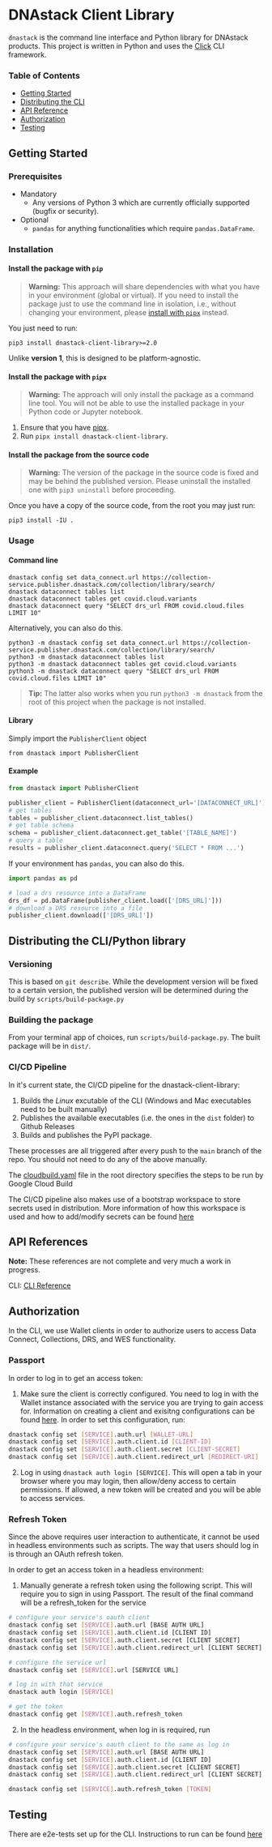 # DNAstack Client Library
`dnastack` is the command line interface and Python library for DNAstack products. This project is written in Python and uses the [Click](https://click.palletsprojects.com/en/7.x/) CLI framework.

### Table of Contents
- [Getting Started](#getting-started)
- [Distributing the CLI](#distributing-the-clipython-library)
- [API Reference](#api-references)
- [Authorization](#authorization)
- [Testing](#testing)

## Getting Started

### Prerequisites

* Mandatory
  * Any versions of Python 3 which are currently officially supported (bugfix or security).
* Optional
  * `pandas` for anything functionalities which require `pandas.DataFrame`.

### Installation

#### Install the package with `pip`

> **Warning:** This approach will share dependencies with what you have in your environment (global or virtual).
> If you need to install the package just to use the command line in isolation, i.e., without changing your environment,
> please [install with `pipx`](#install-the-package-with-pipx) instead.

You just need to run:

```shell
pip3 install dnastack-client-library>=2.0
```

Unlike **version 1**, this is designed to be platform-agnostic.

#### Install the package with `pipx`

> **Warning:** The approach will only install the package as a command line tool. You will not be able to use the
> installed package in your Python code or Jupyter notebook.

1. Ensure that you have [pipx](https://pypa.github.io/pipx/).
2. Run `pipx install dnastack-client-library`.

#### Install the package from the source code

> **Warning:** The version of the package in the source code is fixed and may be behind the published version. Please uninstall the installed one with `pip3 uninstall` before proceeding.

Once you have a copy of the source code, from the root you may just run:

```shell
pip3 install -IU .
```

### Usage

#### Command line
```shell
dnastack config set data_connect.url https://collection-service.publisher.dnastack.com/collection/library/search/
dnastack dataconnect tables list
dnastack dataconnect tables get covid.cloud.variants
dnastack dataconnect query "SELECT drs_url FROM covid.cloud.files LIMIT 10"
```

Alternatively, you can also do this.

```shell
python3 -m dnastack config set data_connect.url https://collection-service.publisher.dnastack.com/collection/library/search/
python3 -m dnastack dataconnect tables list
python3 -m dnastack dataconnect tables get covid.cloud.variants
python3 -m dnastack dataconnect query "SELECT drs_url FROM covid.cloud.files LIMIT 10"
```

> **Tip:** The latter also works when you run `python3 -m dnastack` from the root of this project when the package is not installed.

#### Library

Simply import the `PublisherClient` object

`from dnastack import PublisherClient`

#### Example

```python
from dnastack import PublisherClient

publisher_client = PublisherClient(dataconnect_url='[DATACONNECT_URL]')
# get tables
tables = publisher_client.dataconnect.list_tables()
# get table schema
schema = publisher_client.dataconnect.get_table('[TABLE_NAME]')
# query a table
results = publisher_client.dataconnect.query('SELECT * FROM ...')
```

If your environment has `pandas`, you can also do this.

```python
import pandas as pd

# load a drs resource into a DataFrame
drs_df = pd.DataFrame(publisher_client.load(['[DRS_URL]']))
# download a DRS resource into a file
publisher_client.download(['[DRS_URL]'])
```

## Distributing the CLI/Python library

### Versioning

This is based on `git describe`. While the development version will be fixed to a certain version, the published version
will be determined during the build by `scripts/build-package.py`

### Building the package

From your terminal app of choices, run `scripts/build-package.py`. The built package will be in `dist/`.

### CI/CD Pipeline

In it's current state, the CI/CD pipeline for the dnastack-client-library:

1. Builds the *Linux* excutable of the CLI (Windows and Mac executables need to be built manually)
2. Publishes the available executables (i.e. the ones in the `dist` folder) to Github Releases
3. Builds and publishes the PyPI package.

These processes are all triggered after every push to the `main` branch of the repo.
You should not need to do any of the above manually.

The [cloudbuild.yaml](./cloudbuild.yaml) file in the root directory specifies the steps to be run by Google Cloud Build

The CI/CD pipeline also makes use of a bootstrap workspace to store secrets used in distribution.
More information of how this workspace is used and how to add/modify secrets can be found [here](docs/bootstrap-workspace.md)

## API References

**Note:** These references are not complete and very much a work in progress.

CLI: [CLI Reference](docs/reference/cli.md)


## Authorization

In the CLI, we use Wallet clients in order to authorize users to access Data Connect, Collections, DRS, and WES functionality.

### Passport
In order to log in to get an access token:

1. Make sure the client is correctly configured. You need to log in with the Wallet instance
   associated with the service you are trying to gain access for. Information on creating a client and exisitng
   configurations can be found [here](docs/clients.md). In order to set this configuration, run:
```bash
dnastack config set [SERVICE].auth.url [WALLET-URL]
dnastack config set [SERVICE].auth.client.id [CLIENT-ID]
dnastack config set [SERVICE].auth.client.secret [CLIENT-SECRET]
dnastack config set [SERVICE].auth.client.redirect_url [REDIRECT-URI]
```
2. Log in using `dnastack auth login [SERVICE]`. This will open a tab in your browser where you may login, then allow/deny access
   to certain permissions. If allowed, a new token will be created and you will be able to access services.

### Refresh Token

Since the above requires user interaction to authenticate, it cannot be used in headless environments such as scripts.
The way that users should log in is through an OAuth refresh token.

In order to get an access token in a headless environment:

1. Manually generate a refresh token using the following script. This will require you to sign in using Passport.
   The result of the final command will be a refresh_token for the service
```bash
# configure your service's oauth client
dnastack config set [SERVICE].auth.url [BASE AUTH URL]
dnastack config set [SERVICE].auth.client.id [CLIENT ID]
dnastack config set [SERVICE].auth.client.secret [CLIENT SECRET]
dnastack config set [SERVICE].auth.client.redirect_url [CLIENT SECRET]

# configure the service url
dnastack config set [SERVICE].url [SERVICE URL]

# log in with that service
dnastack auth login [SERVICE]

# get the token
dnastack config get [SERVICE].auth.refresh_token
```

2. In the headless environment, when log in is required, run
```bash
# configure your service's oauth client to the same as log in
dnastack config set [SERVICE].auth.url [BASE AUTH URL]
dnastack config set [SERVICE].auth.client.id [CLIENT ID]
dnastack config set [SERVICE].auth.client.secret [CLIENT SECRET]
dnastack config set [SERVICE].auth.client.redirect_url [CLIENT SECRET]

dnastack config set [SERVICE].auth.refresh_token [TOKEN]
```


## Testing

There are e2e-tests set up for the CLI. Instructions to run can be found [here](docs/e2e-tests.md)
